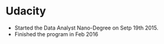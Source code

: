 # Udacity
+ Started the Data Analyst Nano-Degree on Setp 19th 2015. 
+ Finished the program in Feb 2016
